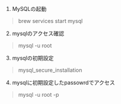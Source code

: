 1. MySQLの起動
> brew services start mysql

2. mysqlのアクセス確認
> mysql -u root

3. mysqlの初期設定
> mysql_secure_installation

4. mysqlに初期設定したpassowrdでアクセス
> mysql -u root -p 

